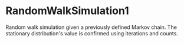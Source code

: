 # RandomWalkSimulation1

Random walk simulation given a previously defined Markov chain.
The stationary distribution's value is confirmed using iterations and counts.

#
